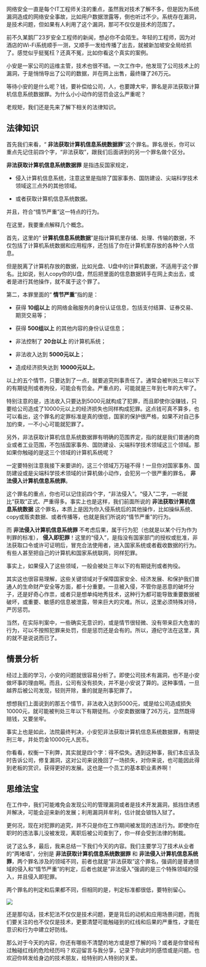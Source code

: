 网络安全一直是每个IT工程师关注的重点，虽然我对技术了解不多，但是因为系统漏洞造成的网络安全事故，比如用户数据泄露等，倒也听过不少。系统存在漏洞，是技术问题，但如果有人利用了这个漏洞，那可不仅仅是技术的范围了。

前不久某鹅厂23岁安全工程师的新闻，想必你不会陌生。年轻的工程师，因为对酒店的Wi-Fi系统顺手一测，又顺手一发给传播了出去，就被新加坡安全局给抓了。感觉似乎挺冤枉？还真不冤，比如你看这个真实的案例。

小安是一家公司的运维主管，技术也很不错。一次工作中，他发现了公司技术上的漏洞，于是悄悄导出了公司的数据，并在网上出售，最终赚了26万元。

等待小安的是什么呢？钱，要补偿给公司，人，也要蹲大牢，罪名是非法获取计算机信息系统数据罪。为什么小小动作的惩罚会这么严重呢？

老规矩，我们还是先来了解下相关的法律知识。

## 法律知识

首先我们来看，“ **非法获取计算机信息系统数据罪**”这个罪名。罪名很长，你可以重点先记住前四个字，“非法获取”，跟我们后面讲到的另一个罪名做个区分。

**非法获取计算机信息系统数据罪** 是指违反国家规定，

- 侵入计算机信息系统，注意这里是指除了国家事务、国防建设、尖端科学技术领域这三点外的其他领域。

- 或者获取计算机信息系统数据。


并且，符合“情节严重”这一特点的行为。

在这里，我要重点解释几个概念。

首先，这里的“ **计算机信息系统数据**”是指计算机里存储、处理、传输的数据，不仅包括了计算机系统数据和应用程序，还包括了你在计算机里存放的各种个人信息。

但是脱离了计算机存放的数据，比如光盘、U盘中的计算机数据，不适用于这个罪名。比如说，别人copy你的U盘，然后把里面的信息数据转手在网上卖出去，或者是进行其他操作，就不属于这个罪了。

第二，本罪里面的“ **情节严重**”指的是：

- 获得 **10组以上** 的网络金融服务的身份认证信息，包括支付结算、证券交易、期货交易等；

- 获得 **500组以上** 的其他内容的身份认证信息；

- 非法控制了 **20台以上** 的计算机系统；

- 非法收入达到 **5000元以上**；

- 造成经济损失达到 **10000元以上**。


以上的五个情节，只要达到了一点，就要追究刑事责任了。通常会被判处三年以下的有期徒刑或者拘役，可能会有罚金。严重点的，可能就是三年到七年的大牢了。

特别注意的是，违法收入只要达到5000元就构成了犯罪，而且即使你没赚钱，只要给公司造成了10000元以上的经济损失也同样构成犯罪。这点钱可真不算多，也可以看出，这个罪名的定罪标准是真的很低，国家的保护很严格，如果不对自己多加约束，一不小心可能就犯罪了。

另外，非法获取计算机信息系统数据罪有明确的范围界定，指的就是我们普通的商业或者工业范围，不包括国家事务、国防建设、尖端科学技术领域这三个领域。那如果你触碰的是这三个领域的计算机系统呢？

一定要特别注意我接下来要讲的，这三个领域万万碰不得！一旦你对国家事务、国防建设或是尖端科学技术领域的计算机做小动作，会犯另一个很严重的罪名， **非法侵入计算机信息系统罪**。

这个罪名的重点，你也可以记住前四个字，“非法侵入”。“侵入”二字，一听就比“获取”正式、严重得多。事实上也是这样，我们前面所说的 **非法获取计算机信息系统数据** 这个罪名，本质上是因为你入侵系统后的其他操作，比如操纵系统、copy或贩卖数据、或者传播等，也就是我们所说的“情节严重”的行为。

而 **非法侵入计算机信息系统罪** 不考虑后果，属于行为犯（也就是以某个行为作为判罪的标准）， **侵入即犯罪**！这里的“侵入”，是指没有国家部门的授权或批准，非法获取口令或许可证明后，冒充合法使用者，进入国家系统或者截收数据的行为。有些人甚至把自己的计算机和国家系统联网，同样犯罪。

事实上，如果侵入了这些领域，一般会被处三年以下的有期徒刑或者拘役。

其实这也很容易理解，这些关键领域对于保障国家安全、经济发展、和保护我们普通人的生命财产安全等方面，都十分重要。一旦被入侵，不管你是恶意的破坏分子，还是好奇心作祟，或者只是想单纯地秀技术，这种行为都可能导致重要数据被破坏，或重要、敏感的信息被泄露，带来巨大的灾难。所以，这里必须特殊对待，严厉惩罚。

当然，在实际判案中，一些确实无意识的，或是情节很轻微、没有带来巨大危害的行为，可以不按照犯罪来处罚，但是惩罚还是会有的。所以，遵纪守法在这里，真的就不是说说而已了。

## 情景分析

经过上面的学习，小安的问题就很容易分析了。即使公司技术有漏洞，也不是小安做坏事的理由啊。而且，公司有没有损失，并不是小安说了算的。这种事情，一旦越界后被公司发现，轻则开除，重的就是刑事犯罪了。

想想我们上面说到的那五个情节，非法收入达到5000元，或是给公司造成损失10000元，就可能被判处三年以下有期徒刑。小安卖数据赚了26万元，显然既得赔钱，又要坐牢。

事实上也是如此，法院最终判决，小安犯非法获取计算机信息系统数据罪，有期徒刑三年，并处罚金10000元人民币。

你看看，权衡一下利弊，其实就是四个字：得不偿失。遇到这种事，我们本应该及时告诉公司，修复漏洞，这对公司来说挽回了一场损失，对你来说，也可能因此得到老板的赏识，获得更好的发展。这也是一个员工的基本职业素养啊！

## 思维法宝

在工作中，我们可能难免会发现公司的管理漏洞或者是技术开发漏洞，抵挡住诱惑并解决，可能会迎来新的发展；利用漏洞并牟利，估计就会锒铛入狱了。

更何况，现在对犯罪的追究，并不只是你在工作期间被发现的违法行为。即使你在职时的违法事儿没被发现，离职后被公司查到了，你一样会受到法律的制裁。

说了这么多，最后，我来总结一下我们今天的内容。我们主要学习了技术从业者的“两堵墙”，分别是 **非法获取计算机信息系统数据罪** 和 **非法侵入计算机信息系统罪**，两个罪名涉及的领域不同，前者也就是“非法获取”这个罪名，强调的是普通领域的侵入和“情节严重”的判定，后者也就是“非法侵入”强调的是三个特殊领域的侵入，并且侵入即犯罪。

两个罪名的判定和后果都不同，但相同的是，判定标准都很低，要特别留心。

![](https://static001.geekbang.org/resource/image/06/ac/06368f985e394b63be24a11b288a6dac.jpg?wh=1142*886)

还是那句话，技术犯法不仅仅是技术问题，更是背后的动机和应用场景问题，而我们要关注的也不仅仅是技术，更要清楚可能触碰到的红线和后果的严重性，才能在意识和行为中建立好防线。

那么对于今天的内容，你还有哪些不清楚的地方或是想了解的吗？或者是你曾经有过触碰红线的危险经历吗？欢迎留言与我分享，记录下你此时的感悟或是问题。也欢迎你转发给身边的技术朋友，给特别的人特别的关爱。